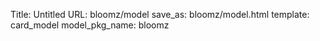 Title: Untitled
URL: bloomz/model
save_as: bloomz/model.html
template: card_model
model_pkg_name: bloomz

